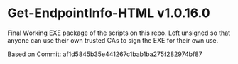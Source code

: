 # Get-EndpointInfo-HTML v1.0.16.0

Final Working EXE package of the scripts on this repo.
Left unsigned so that anyone can use their own trusted CAs to sign the EXE for their own use.

Based on Commit: af1d5845b35e441267c1bab1ba275f282974bf87
